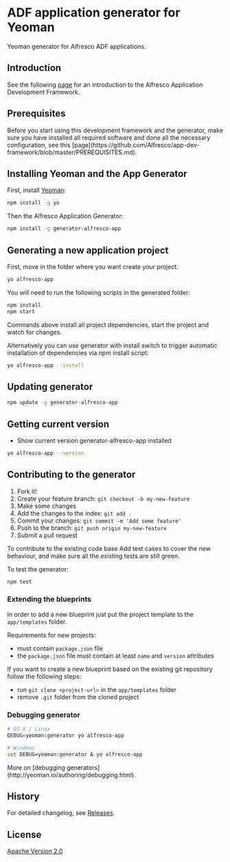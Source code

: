 # ADF application generator for Yeoman

Yeoman generator for Alfresco ADF applications.

## Introduction

See the following [page](https://github.com/Alfresco/alfresco-ng2-components/blob/master/INTRODUCTION.md) for an introduction to the Alfresco Application Development Framework.

## Prerequisites

<p class="warning">
Before you start using this development framework and the generator, make sure you have installed all required software and done all the
necessary configuration, see this [page](https://github.com/Alfresco/app-dev-framework/blob/master/PREREQUISITES.md).
</p>

## Installing Yeoman and the App Generator

First, install [Yeoman](http://yeoman.io):

```sh
npm install -g yo
```

Then the Alfresco Application Generator:

```sh
npm install -g generator-alfresco-app
```

## Generating a new application project

First, move in the folder where you want create your project.

```sh
yo alfresco-app
```

You will need to run the following scripts in the generated folder:

```sh
npm install
npm start
```

Commands above install all project dependencies, start the project and watch for changes.

Alternatively you can use generator with install switch to trigger automatic installation of dependencies via npm install script:

```sh
yo alfresco-app --install
```

## Updating generator

```sh
npm update -g generator-alfresco-app
```

## Getting current version

* Show current version generator-alfresco-app installed

```sh
yo alfresco-app --version
```

## Contributing to the generator

1. Fork it!
2. Create your feature branch: `git checkout -b my-new-feature`
3. Make some changes
4. Add the changes to the index: `git add .`
5. Commit your changes: `git commit -m 'Add some feature'`
6. Push to the branch: `git push origin my-new-feature`
7. Submit a pull request

<p class="tip">
To contribute to the existing code base Add test cases to cover the new behaviour, and make sure all the existing tests are still green.
</p>

To test the generator:

```sh
npm test
```

### Extending the blueprints

In order to add a new blueprint just put the project template to the `app/templates` folder.

Requirements for new projects:

* must contain `package.json` file
* the `package.json` file must contain at least `name` and `version` attributes

If you want to create a new blueprint based on the existing git repository follow the following steps:

* run `git clone <project-url>` in the `app/templates` folder
* remove `.git` folder from the cloned project

### Debugging generator

```sh
# OS X / Linux
DEBUG=yeoman:generator yo alfresco-app

# Windows
set DEBUG=yeoman:generator & yo alfresco-app
```

<p class="tip">
More on [debugging generators](http://yeoman.io/authoring/debugging.html).
</p>

## History

For detailed changelog, see [Releases](https://github.com/Alfresco/generator-ng2-alfresco-app/releases).

## License

[Apache Version 2.0](https://github.com/alfresco/generator-ng2-alfresco-app/blob/master/LICENSE)
